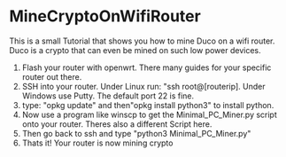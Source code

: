 # MineCryptoOnWifiRouter
 
This is a small Tutorial that shows you how to mine Duco on a wifi router. Duco is a crypto that can even be mined on such low power devices.

1. Flash your router with openwrt. There many guides for your specific router out there.
2. SSH into your router. Under Linux run: "ssh root@[routerip]. Under Windows use Putty. The default port 22 is fine.
3. type: "opkg update" and then"opkg install python3" to install python.
4. Now use a program like winscp to get the Minimal_PC_Miner.py script onto your router. Theres also a different Script here.
5. Then go back to ssh and type "python3 Minimal_PC_Miner.py"
6. Thats it! Your router is now mining crypto

